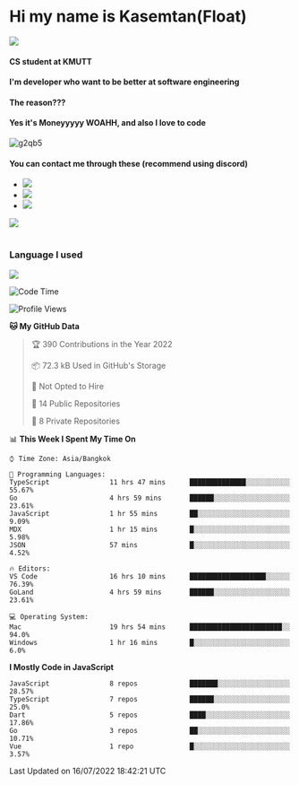 # Hi my name is Kasemtan(Float)
![](https://64.media.tumblr.com/9c2a8f831efe8da556ffbf89cebb52c9/b86c1ab833a37e32-93/s1280x1920/d000dc22f75df64be2bc150f5fa69c4f6df6bb07.gifv)
#### CS student at KMUTT
#### I'm developer who want to be better at software engineering
#### The reason???
#### Yes it's Moneyyyyy WOAHH, and also I love to code
![g2qb5](https://user-images.githubusercontent.com/69688279/175812510-9235eaf7-72f7-40d3-b163-56efa9aa5c6b.gif)

#### You can contact me through these (recommend using discord)
- [![](https://img.shields.io/badge/Discord-5865F2?logo=Discord&logoColor=white)](https://discordapp.com/users/278155096225742848)
- [![](https://img.shields.io/badge/Facebook-1877F2?logo=facebook&logoColor=white)](https://www.facebook.com/float.teavasirichokchai/)
- [![](https://img.shields.io/badge/linkedin-0A66C2?logo=linkedin&logoColor=white)](https://www.linkedin.com/in/kasemtan-teavasirichokchai-975531227/)

[![](https://github-readme-stats.vercel.app/api?username=FloatKasemtan&show_icons=true&theme=nightowl)]()
#
### Language I used
[![](https://github-readme-stats.vercel.app/api/top-langs/?username=FloatKasemtan&layout=compact&theme=nightowl)]()
<!--START_SECTION:waka-->
![Code Time](http://img.shields.io/badge/Code%20Time-592%20hrs%2033%20mins-blue)

![Profile Views](http://img.shields.io/badge/Profile%20Views-27-blue)

**🐱 My GitHub Data** 

> 🏆 390 Contributions in the Year 2022
 > 
> 📦 72.3 kB Used in GitHub's Storage 
 > 
> 🚫 Not Opted to Hire
 > 
> 📜 14 Public Repositories 
 > 
> 🔑 8 Private Repositories  
 > 
📊 **This Week I Spent My Time On** 

```text
⌚︎ Time Zone: Asia/Bangkok

💬 Programming Languages: 
TypeScript               11 hrs 47 mins      ██████████████░░░░░░░░░░░   55.67% 
Go                       4 hrs 59 mins       ██████░░░░░░░░░░░░░░░░░░░   23.61% 
JavaScript               1 hr 55 mins        ██░░░░░░░░░░░░░░░░░░░░░░░   9.09% 
MDX                      1 hr 15 mins        █░░░░░░░░░░░░░░░░░░░░░░░░   5.98% 
JSON                     57 mins             █░░░░░░░░░░░░░░░░░░░░░░░░   4.52%

🔥 Editors: 
VS Code                  16 hrs 10 mins      ███████████████████░░░░░░   76.39% 
GoLand                   4 hrs 59 mins       ██████░░░░░░░░░░░░░░░░░░░   23.61%

💻 Operating System: 
Mac                      19 hrs 54 mins      ███████████████████████░░   94.0% 
Windows                  1 hr 16 mins        █░░░░░░░░░░░░░░░░░░░░░░░░   6.0%

```

**I Mostly Code in JavaScript** 

```text
JavaScript               8 repos             ███████░░░░░░░░░░░░░░░░░░   28.57% 
TypeScript               7 repos             ██████░░░░░░░░░░░░░░░░░░░   25.0% 
Dart                     5 repos             ████░░░░░░░░░░░░░░░░░░░░░   17.86% 
Go                       3 repos             ██░░░░░░░░░░░░░░░░░░░░░░░   10.71% 
Vue                      1 repo              █░░░░░░░░░░░░░░░░░░░░░░░░   3.57%

```



 Last Updated on 16/07/2022 18:42:21 UTC
<!--END_SECTION:waka-->
<!--
**FloatKasemtan/FloatKasemtan** is a ✨ _special_ ✨ repository because its `README.md` (this file) appears on your GitHub profile.

Here are some ideas to get you started:

- 🔭 I’m currently working on ...
- 🌱 I’m currently learning ...
- 👯 I’m looking to collaborate on ...
- 🤔 I’m looking for help with ...
- 💬 Ask me about ...
- 📫 How to reach me: ...
- 😄 Pronouns: ...
- ⚡ Fun fact: ...
-->
